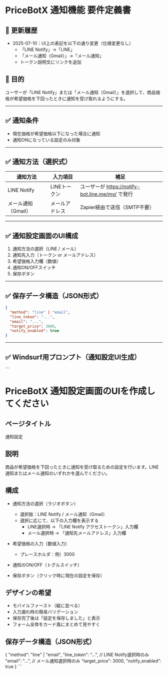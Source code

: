# PriceBotX 通知機能 要件定義書

## 🔄 更新履歴
- 2025-07-10：UI上の表記を以下の通り変更（仕様変更なし）
  - 「LINE Notify」→「LINE」
  - 「メール通知（Gmail）」→「メール通知」
  - トークン説明文にリンクを追加

## 🎯 目的
ユーザーが「LINE Notify」または「メール通知（Gmail）」を選択して、商品価格が希望価格を下回ったときに通知を受け取れるようにする。

---

## ✅ 通知条件
- 現在価格が希望価格以下になった場合に通知
- 通知ONになっている設定のみ対象

---

## ✅ 通知方法（選択式）

| 通知方法 | 入力項目 | 補足 |
|----------|-----------|------|
| LINE Notify | LINEトークン | ユーザーが https://notify-bot.line.me/my/ で発行 |
| メール通知（Gmail） | メールアドレス | Zapier経由で送信（SMTP不要） |

---

## ✅ 通知設定画面のUI構成

1. 通知方法の選択（LINE / メール）
2. 通知先入力（トークン or メールアドレス）
3. 希望価格入力欄（数値）
4. 通知ON/OFFスイッチ
5. 保存ボタン

---

## ✅ 保存データ構造（JSON形式）

```json
{
  "method": "line" | "email",
  "line_token": "...",
  "email": "...",
  "target_price": 3000,
  "notify_enabled": true
}
```

---

## ✅ Windsurf用プロンプト（通知設定UI生成）

\`\`\`
# PriceBotX 通知設定画面のUIを作成してください

## ページタイトル
通知設定

## 説明
商品が希望価格を下回ったときに通知を受け取るための設定を行います。LINE通知またはメール通知のいずれかを選んでください。

## 構成
- 通知方法の選択（ラジオボタン）
  - 選択肢：LINE Notify / メール通知（Gmail）
  - 選択に応じて、以下の入力欄を表示する
    - LINE選択時 → 「LINE Notify アクセストークン」入力欄
    - メール選択時 → 「通知先メールアドレス」入力欄

- 希望価格の入力（数値入力）
  - プレースホルダ：例）3000

- 通知のON/OFF（トグルスイッチ）

- 保存ボタン（クリック時に現在の設定を保存）

## デザインの希望
- モバイルファースト（縦に並べる）
- 入力漏れ時の簡易バリデーション
- 保存完了後は「設定を保存しました」と表示
- フォーム全体をカード風にまとめて見やすく

## 保存データ構造（JSON形式）
{
  "method": "line" | "email",
  "line_token": "...",     // LINE Notify選択時のみ
  "email": "...",          // メール通知選択時のみ
  "target_price": 3000,
  "notify_enabled": true
}
\`\`\`
